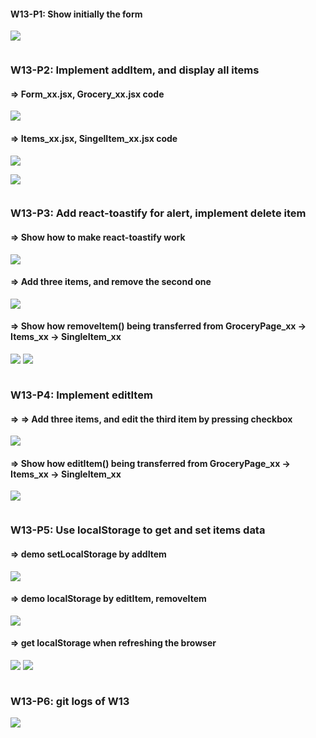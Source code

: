 #### W13-P1: Show initially the form
 
![](w13-p1.png)
 
```

```

### W13-P2: Implement addItem, and display all items
 
#### => Form_xx.jsx, Grocery_xx.jsx code
 
![](w13-p2-1.png)
 
#### => Items_xx.jsx, SingelItem_xx.jsx code
 
![](w13-p2-2.png)

![](w13-p2-3.png)
 
```

```


### W13-P3: Add react-toastify for alert, implement delete item
 
#### => Show how to make react-toastify work
 
![](w13-p3-1.png)
 
#### => Add three items, and remove the second one
 
![](w13-p3-2.png)
 
#### => Show how removeItem() being transferred from GroceryPage_xx -> Items_xx -> SingleItem_xx
 
![](w13-p3-4.png)
![](w13-p3-3.png)
 
```

```


### W13-P4: Implement editItem
 
#### => => Add three items, and edit the third item by pressing checkbox
 
![](w13-p4-1.png)
 
#### => Show how editItem() being transferred from GroceryPage_xx -> Items_xx -> SingleItem_xx
 
![](w13-p4-2.png)
 
```

```


### W13-P5: Use localStorage to get and set items data
 
#### => demo setLocalStorage by addItem
 
![](w13-p5-1.png)
 
#### => demo localStorage by editItem, removeItem
 
![](w13-p5-1.png)
 
#### => get localStorage when refreshing the browser
 
![](w13-p5-2.png)
![](w13-p5-3.png)
 
```

```
 
### W13-P6: git logs of W13
 
![](w13-logs.png)